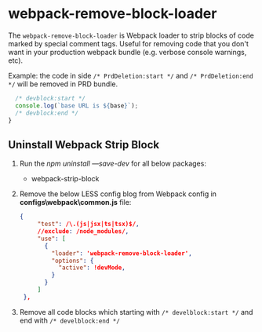 # webpack-remove-block-loader

The `webpack-remove-block-loader` is Webpack loader to strip blocks of code marked by special comment tags. Useful for removing code that you don't want in your production webpack bundle (e.g. verbose console warnings, etc).

Example: the code in side `/* PrdDeletion:start */` and `/* PrdDeletion:end */` will be removed in PRD bundle.

```javascript
  /* devblock:start */
  console.log(`base URL is ${base}`);
  /* devblock:end */
}
```

## Uninstall Webpack Strip Block

1. Run the _npm uninstall —save-dev_ for all below packages:

   - webpack-strip-block

2. Remove the below LESS config blog from Webpack config in **configs\webpack\common.js** file:

   ```json
   {
        "test": /\.(js|jsx|ts|tsx)$/,
        //exclude: /node_modules/,
        "use": [
          {
            "loader": 'webpack-remove-block-loader',
            "options": {
              "active": !devMode,
            }
          }
        ]
    },
   ```

3. Remove all code blocks which starting with `/* develblock:start */` and end with `/* develblock:end */`
